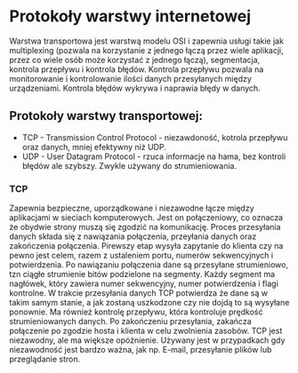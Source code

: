 # Protokoły warstwy internetowej
Warstwa transportowa jest warstwą modelu OSI i zapewnia usługi takie jak multiplexing (pozwala na korzystanie z jednego łączą przez wiele aplikacji, przez co wiele osób może korzystać z jednego łączą), segmentacja, kontrola przepływu i kontrola błędów. Kontrola przepływu pozwala na monitorowanie i kontrolowanie ilości danych przesyłanych między urządzeniami. Kontrola błędów wykrywa i naprawia błędy w danych.
## Protokoły warstwy transportowej:
- TCP - Transmission Control Protocol - niezawdoność, kotrola przepływu oraz danych, mniej efektywny niż UDP.
- UDP - User Datagram Protocol - rzuca informacje na hama, bez kontroli błędów ale szybszy. Zwykle używany do strumieniowania.
### TCP
Zapewnia bezpieczne, uporządkowane i niezawodne łącze między aplikacjami w sieciach komputerowych. Jest on połączeniowy, co oznacza że obydwie strony muszą się zgodzić na komunikację. Proces przesyłania danych składa się z nawiązania połączenia, przeyłania danych oraz zakończenia połączenia. Pirewszy etap wysyła zapytanie do klienta czy na pewno jest celem, razem z ustaleniem portu, numerów sekwencyjnych i potwierdzenia. Po nawiązaniu połączenia dane są przesyłane strumieniowo, tzn ciągłe strumienie bitów podzielone na segmenty. Każdy segment ma nagłówek, który zawiera numer sekwencyjny, numer potwierdzenia i flagi kontrolne. W trakcie przesyłania danych TCP potwierdza że dane są w takim samym stanie, a jak zostaną uszkodzone czy nie dojdą to są wysyłane ponownie. Ma również kontrolę przepływu, która kontroluje prędkość strumieniowanych danych. Po zakończeniu przesyłania, zakańcza połączenie po zgodzie hosta i klienta w celu zwolnienia zasobów. TCP jest niezawodny, ale ma większe opóźnienie. Używany jest w przypadkach gdy niezawodność jest bardzo ważna, jak np. E-mail, przesyłanie plików lub przeglądanie stron.
